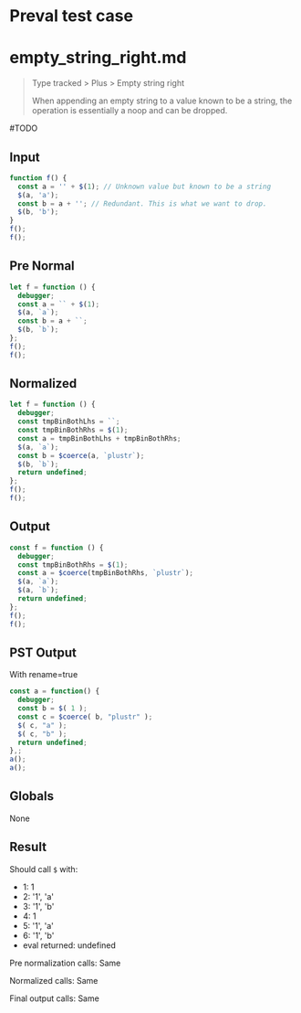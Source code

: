 # Preval test case

# empty_string_right.md

> Type tracked > Plus > Empty string right
>
> When appending an empty string to a value known to be a string, the operation is essentially a noop and can be dropped.

#TODO

## Input

`````js filename=intro
function f() {
  const a = '' + $(1); // Unknown value but known to be a string
  $(a, 'a');
  const b = a + ''; // Redundant. This is what we want to drop.
  $(b, 'b');
}
f();
f();
`````

## Pre Normal

`````js filename=intro
let f = function () {
  debugger;
  const a = `` + $(1);
  $(a, `a`);
  const b = a + ``;
  $(b, `b`);
};
f();
f();
`````

## Normalized

`````js filename=intro
let f = function () {
  debugger;
  const tmpBinBothLhs = ``;
  const tmpBinBothRhs = $(1);
  const a = tmpBinBothLhs + tmpBinBothRhs;
  $(a, `a`);
  const b = $coerce(a, `plustr`);
  $(b, `b`);
  return undefined;
};
f();
f();
`````

## Output

`````js filename=intro
const f = function () {
  debugger;
  const tmpBinBothRhs = $(1);
  const a = $coerce(tmpBinBothRhs, `plustr`);
  $(a, `a`);
  $(a, `b`);
  return undefined;
};
f();
f();
`````

## PST Output

With rename=true

`````js filename=intro
const a = function() {
  debugger;
  const b = $( 1 );
  const c = $coerce( b, "plustr" );
  $( c, "a" );
  $( c, "b" );
  return undefined;
},;
a();
a();
`````

## Globals

None

## Result

Should call `$` with:
 - 1: 1
 - 2: '1', 'a'
 - 3: '1', 'b'
 - 4: 1
 - 5: '1', 'a'
 - 6: '1', 'b'
 - eval returned: undefined

Pre normalization calls: Same

Normalized calls: Same

Final output calls: Same
